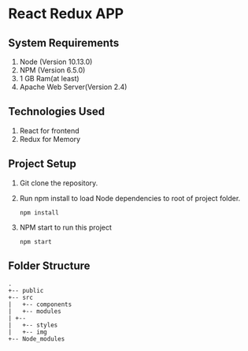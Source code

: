 ######
# React Redux APP

## System Requirements
1. Node (Version 10.13.0)
2. NPM (Version 6.5.0)
3. 1 GB Ram(at least)
4. Apache Web Server(Version 2.4)


## Technologies Used
1. React for frontend
2. Redux for Memory

## Project Setup
1. Git clone the repository.
2. Run npm install to load Node dependencies to root of project folder.

    ```shell
    npm install
    ```
3. NPM start to run this project

    ```shell
    npm start
    ```
## Folder Structure
```
.
+-- public
+-- src
|	+-- components
|	+-- modules
| +--
|	+-- styles
|	+-- img
+-- Node_modules
```
